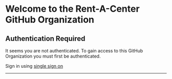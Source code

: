 # Welcome to the Rent-A-Center GitHub Organization

## Authentication Required

It seems you are not authenticated. To gain access to this GitHub Organization you must first be authenticated.

Sign in using [single sign on](https://github.com/orgs/rentacenter/sso)

---